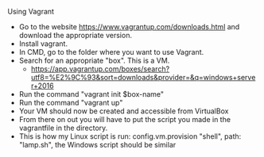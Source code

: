 Using Vagrant

- Go to the website https://www.vagrantup.com/downloads.html and download the appropriate version. 
- Install vagrant.
- In CMD, go to the folder where you want to use Vagrant.
- Search for an appropriate "box". This is a VM.
	- https://app.vagrantup.com/boxes/search?utf8=%E2%9C%93&sort=downloads&provider=&q=windows+server+2016
- Run the command "vagrant init $box-name"
- Run the command "vagrant up"
- Your VM should now be created and accessible from VirtualBox
- From there on out you will have to put the script you made in the vagrantfile in the directory.
- This is how my Linux script is run: config.vm.provision "shell", path: "lamp.sh", the Windows script should be similar

